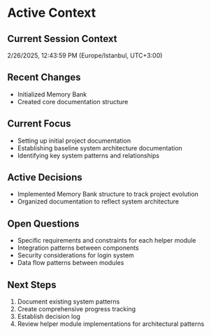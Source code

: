 # Active Context

## Current Session Context
2/26/2025, 12:43:59 PM (Europe/Istanbul, UTC+3:00)

## Recent Changes
- Initialized Memory Bank
- Created core documentation structure

## Current Focus
- Setting up initial project documentation
- Establishing baseline system architecture documentation
- Identifying key system patterns and relationships

## Active Decisions
- Implemented Memory Bank structure to track project evolution
- Organized documentation to reflect system architecture

## Open Questions
- Specific requirements and constraints for each helper module
- Integration patterns between components
- Security considerations for login system
- Data flow patterns between modules

## Next Steps
1. Document existing system patterns
2. Create comprehensive progress tracking
3. Establish decision log
4. Review helper module implementations for architectural patterns